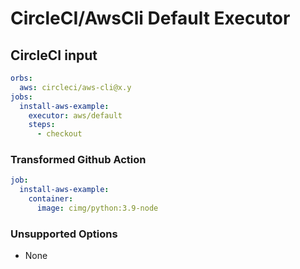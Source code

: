 # CircleCI/AwsCli Default Executor

## CircleCI input

```yaml
orbs:
  aws: circleci/aws-cli@x.y
jobs:
  install-aws-example:
    executor: aws/default
    steps:
      - checkout
```

### Transformed Github Action

```yaml
job:
  install-aws-example:
    container:
      image: cimg/python:3.9-node
```

### Unsupported Options

- None
